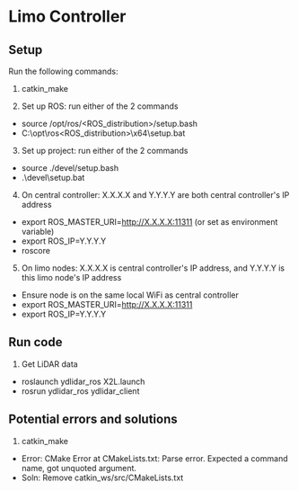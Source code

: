 # Limo Controller

## Setup
Run the following commands:
1) catkin_make  

2) Set up ROS: run either of the 2 commands
* source /opt/ros/<ROS_distribution>/setup.bash  
* C:\opt\ros\<ROS_distribution>\x64\setup.bat  

3) Set up project: run either of the 2 commands
* source ./devel/setup.bash  
* .\devel\setup.bat

4) On central controller: X.X.X.X and Y.Y.Y.Y are both central controller's IP address
* export ROS_MASTER_URI=http://X.X.X.X:11311 (or set as environment variable)
* export ROS_IP=Y.Y.Y.Y
* roscore

5) On limo nodes: X.X.X.X is central controller's IP address, and Y.Y.Y.Y is this limo node's IP address
* Ensure node is on the same local WiFi as central controller
* export ROS_MASTER_URI=http://X.X.X.X:11311
* export ROS_IP=Y.Y.Y.Y

## Run code
1) Get LiDAR data
* roslaunch ydlidar_ros X2L.launch
* rosrun ydlidar_ros ydlidar_client

## Potential errors and solutions
1) catkin_make
* Error: CMake Error at CMakeLists.txt: Parse error. Expected a command name, got unquoted argument.
* Soln: Remove catkin_ws/src/CMakeLists.txt


